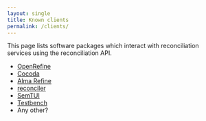 ```yaml
---
layout: single
title: Known clients
permalink: /clients/
---
```


This page lists software packages which interact with reconciliation
services using the reconciliation API.

* [OpenRefine](http://openrefine.org/)
* [Cocoda](https://coli-conc.gbv.de/cocoda/)
* [Alma Refine](https://developers.exlibrisgroup.com/appcenter/alma-refine/)
* [reconciler](https://github.com/jvfe/reconciler)
* [SemTUI](https://arxiv.org/abs/2203.09521)
* [Testbench](https://reconciliation-api.github.io/testbench/)
* Any other?

